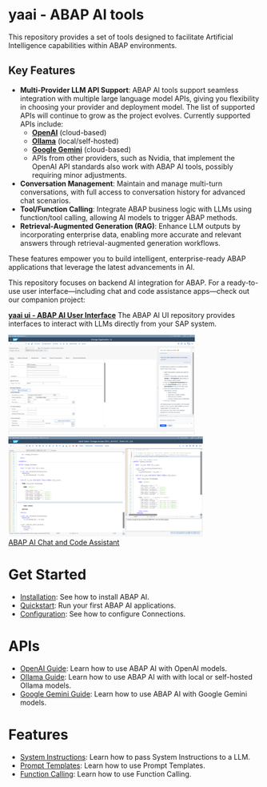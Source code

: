 # yaai - ABAP AI tools
This repository provides a set of tools designed to facilitate Artificial Intelligence capabilities within ABAP environments.

## Key Features
- **Multi-Provider LLM API Support**: ABAP AI tools support seamless integration with multiple large language model APIs, giving you flexibility in choosing your provider and deployment model. The list of supported APIs will continue to grow as the project evolves. Currently supported APIs include:
  - **[OpenAI](openai/README.md)** (cloud-based)
  - **[Ollama](ollama/README.md)** (local/self-hosted)
  - **[Google Gemini](google/README.md)** (cloud-based)
  - APIs from other providers, such as Nvidia, that implement the OpenAI API standards also work with ABAP AI tools, possibly requiring minor adjustments.
- **Conversation Management**: Maintain and manage multi-turn conversations, with full access to conversation history for advanced chat scenarios.
- **Tool/Function Calling**: Integrate ABAP business logic with LLMs using function/tool calling, allowing AI models to trigger ABAP methods.
- **Retrieval-Augmented Generation (RAG)**: Enhance LLM outputs by incorporating enterprise data, enabling more accurate and relevant answers through retrieval-augmented generation workflows.

These features empower you to build intelligent, enterprise-ready ABAP applications that leverage the latest advancements in AI.

This repository focuses on backend AI integration for ABAP. For a ready-to-use user interface—including chat and code assistance apps—check out our companion project: 

  [**yaai ui - ABAP AI User Interface**](https://github.com/christianjianelli/yaai_ui)
  The ABAP AI UI repository provides interfaces to interact with LLMs directly from your SAP system.
  
  <p>
    <a href="https://github.com/christianjianelli/yaai_ui">
      <img src="images/abap_ai_ui_chat.png" alt="ABAP AI UI Chat" height="200px">
      <img src="images/yaai_ui_code_assist.png" alt="ABAP AI UI Code Assistant" height="200px">
      </br>ABAP AI Chat and Code Assistant
    </a>
  </p>

# Get Started

  - [Installation](installation.md): See how to install ABAP AI.
  - [Quickstart](quickstart.md): Run your first ABAP AI applications.
  - [Configuration](config.md): See how to configure Connections.

# APIs

  - [OpenAI Guide](openai/README.md): Learn how to use ABAP AI with OpenAI models.
  - [Ollama Guide](ollama/README.md): Learn how to use ABAP AI with with local or self-hosted Ollama models.
  - [Google Gemini Guide](google/README.md): Learn how to use ABAP AI with Google Gemini models.

# Features
- [System Instructions](system_instructions.md): Learn how to pass System Instructions to a LLM.
- [Prompt Templates](prompt_templates.md): Learn how to use Prompt Templates.
- [Function Calling](function_calling.md): Learn how to use Function Calling.